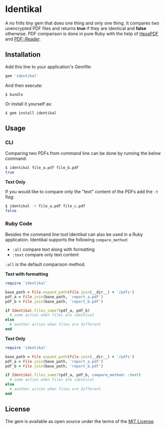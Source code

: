 # Identikal

A no frills tiny gem that does one thing and only one thing. It compares two unencrypted PDF files and returns **true** if they are identical and **false** otherwise. PDF comparison is done in pure Ruby with the help of [HexaPDF](https://github.com/gettalong/hexapdf) and [PDF::Reader](https://github.com/yob/pdf-reader).


## Installation

Add this line to your application's Gemfile:

```ruby
gem 'identikal'
```

And then execute:

    $ bundle

Or install it yourself as:

    $ gem install identikal

## Usage

### CLI
Comparing two PDFs from command line can be done by running the below command:

```bash
$ identikal file_a.pdf file_b.pdf
true
```

**Text Only**

If you would like to compare only the "text" content of the PDFs add the `-t` flag:

```bash
$ identikal -t file_a.pdf file_c.pdf
false
```

### Ruby Code
Besides the command line tool Identikal can also be used in a Ruby application. Identikal supports the following `compare_method`:

* `:all`  compare text along with formatting
* `:text` compare only text content

`:all` is the default comparison method.


**Text with formatting**
```ruby
require 'identikal'

base_path = File.expand_path(File.join(__dir__) + '/pdfs')
pdf_a = File.join(base_path, 'report_a.pdf')
pdf_b = File.join(base_path, 'report_b.pdf')

if Identikal.files_same?(pdf_a, pdf_b)
  # some action when files are identical
else
  # another action when files are different
end
```

**Text Only**
```ruby
require 'identikal'

base_path = File.expand_path(File.join(__dir__) + '/pdfs')
pdf_a = File.join(base_path, 'report_a.pdf')
pdf_b = File.join(base_path, 'report_b.pdf')

if Identikal.files_same?(pdf_a, pdf_b, compare_method: :text)
  # some action when files are identical
else
  # another action when files are different
end
```

## License

The gem is available as open source under the terms of the [MIT License](https://opensource.org/licenses/MIT).
